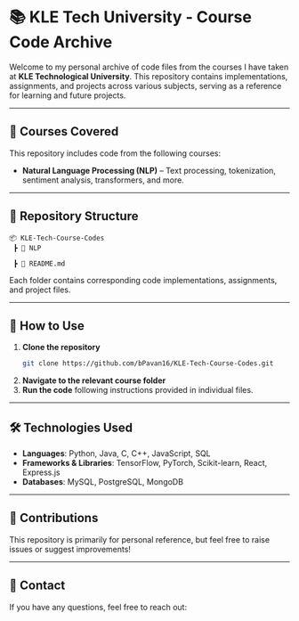 # 📚 KLE Tech University - Course Code Archive  

Welcome to my personal archive of code files from the courses I have taken at **KLE Technological University**. This repository contains implementations, assignments, and projects across various subjects, serving as a reference for learning and future projects.  

---

## 📖 Courses Covered  

This repository includes code from the following courses:  

- **Natural Language Processing (NLP)** – Text processing, tokenization, sentiment analysis, transformers, and more.  


---

## 📂 Repository Structure  

```
📦 KLE-Tech-Course-Codes
 ┣ 📂 NLP

 ┣ 📜 README.md
```

Each folder contains corresponding code implementations, assignments, and project files.  

---

## 🚀 How to Use  

1. **Clone the repository**  
   ```bash
   git clone https://github.com/bPavan16/KLE-Tech-Course-Codes.git
   ```
2. **Navigate to the relevant course folder**  
3. **Run the code** following instructions provided in individual files.  

---

## 🛠 Technologies Used  

- **Languages**: Python, Java, C, C++, JavaScript, SQL  
- **Frameworks & Libraries**: TensorFlow, PyTorch, Scikit-learn, React, Express.js  
- **Databases**: MySQL, PostgreSQL, MongoDB  

---

## 🤝 Contributions  

This repository is primarily for personal reference, but feel free to raise issues or suggest improvements!  

---

## 📩 Contact  

If you have any questions, feel free to reach out:  



